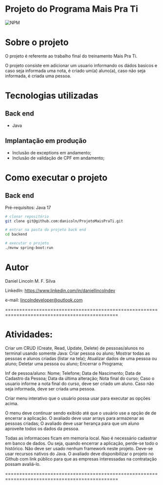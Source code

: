# Projeto do Programa Mais Pra Ti
![NPM](https://img.shields.io/badge/Status-em%20desenvolvimento-green)

# Sobre o projeto


O projeto é referente ao trabalho final do treinamento Mais Pra Ti. 

O projeto consiste em adicionar um usuario informando os dádos basicos e caso seja informada uma nota, é criado um(a) aluno(a), caso não seja informada, é criada uma pessoa.

# Tecnologias utilizadas
## Back end
- Java

## Implantação em produção
- Inclusão de exceptions em andamento;
- Inclusão de validação de CPF em andamento;

# Como executar o projeto

## Back end
Pré-requisitos: Java 17

```bash
# clonar repositório
git clone git@github.com:danicoln/ProjetoMaisPraTi.git

# entrar na pasta do projeto back end
cd backend

# executar o projeto
./mvnw spring-boot:run

```

# Autor

Daniel Lincoln M. F. Silva

LinkedIn: https://www.linkedin.com/in/daniellincolndev 

e-mail: lincolndeveloper@outlook.com

==============================================================================================

# Atividades:
Criar um CRUD (Create, Read, Update, Delete) de pessoas/alunos no terminal usando somente Java:
Criar pessoa ou aluno;
Mostrar todas as pessoas e alunos criadas (listar na tela);
Atualizar dados de uma pessoa ou aluno;
Deletar uma pessoa ou aluno;
Encerrar o Programa;

Inf de pessoa/aluno:
Nome;
Telefone;
Data de Nascimento;
Data de Cadastro da Pessoa;
Data da última alteração;
Nota final do curso;
Caso o usuario informe a nota final do curso, deve ser criado um aluno. Caso não seja informada, deve ser criada uma pessoa.

Criar menu interativo que o usuário possa usar para executar as opções acima.

O menu deve continuar sendo exibido até que o usuário use a opção de de encerrar a aplicação.
O avaliado deve usar arrays para armazenar as pessoas criadas;
O avaliado deve usar herança para que um aluno aproveite todos os dados da pessoa.

Todas as informacoes ficam em memoria local. Nao é necessário cadastrar em banco de dados. Ou seja, quando encerrar a aplicação, perde-se todo o histórico.
Não deve ser usado nenhum framework neste projeto. Deve-se usar recursos nativos do Java.
O avaliado deve disponibilizar o projeto no Github com link público para que as empresas interessadas na contratação possam avaliá-lo.

==============================================================================================

